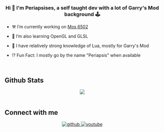 ### <div align="center">Hi 👋 I'm Periapsises, a self taught dev with a lot of Garry's Mod background 🕹️</div>  
  

- ⚒️ I’m currently working on [Mos 6502](https://github.com/Periapsises/Mos6502)  
  

- 🍂 I’m also learning OpenGL and GLSL  
  

- 🧠 I have relatively strong knowledge of Lua, mostly for Garry's Mod  
  

- ⁉️ Fun Fact: I mostly go by the name "Periapsis" when available  
  

<br/>  


## Github Stats  
<div align="center"><img src="https://github-readme-stats.vercel.app/api?username=Periapsises&show_icons=true&count_private=true&hide_border=true" align="center" /></div>  

<br/>  


## Connect with me  
<div align="center">
<a href="https://github.com/Periapsises" target="_blank">
<img src=https://img.shields.io/badge/github-%2324292e.svg?&style=for-the-badge&logo=github&logoColor=white alt=github style="margin-bottom: 5px;" />
</a>
<a href="https://www.youtube.com/@periapsises" target="_blank">
<img src=https://img.shields.io/badge/youtube-%23EE4831.svg?&style=for-the-badge&logo=youtube&logoColor=white alt=youtube style="margin-bottom: 5px;" />
</a>  
</div>  

<br />
